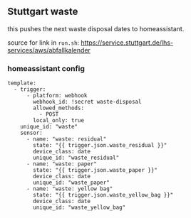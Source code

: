 ## Stuttgart waste

this pushes the next waste disposal dates to homeassistant.

source for link in `run.sh`: https://service.stuttgart.de/lhs-services/aws/abfallkalender


### homeassistant config

```
template:
  - trigger:
	  - platform: webhook
		webhook_id: !secret waste-disposal
		allowed_methods:
		  - POST
		local_only: true
	unique_id: "waste"
	sensor:
	  - name: "waste: residual"
		state: "{{ trigger.json.waste_residual }}"
		device_class: date
		unique_id: "waste_residual"
	  - name: "waste: paper"
		state: "{{ trigger.json.waste_paper }}"
		device_class: date
		unique_id: "waste_paper"
	  - name: "waste: yellow bag"
		state: "{{ trigger.json.waste_yellow_bag }}"
		device_class: date
		unique_id: "waste_yellow_bag"
```
